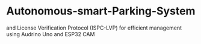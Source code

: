 # Autonomous-smart-Parking-System
and License Verification Protocol (ISPC-LVP) for efficient management using Audrino Uno and ESP32 CAM
